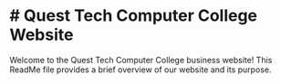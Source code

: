 # # Quest Tech Computer College Website
Welcome to the Quest Tech Computer College business website! This ReadMe file provides a brief overview of our website and its purpose.
